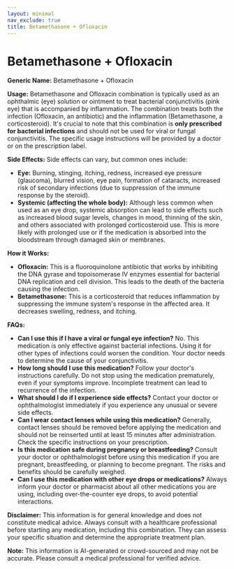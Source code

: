```yaml
---
layout: minimal
nav_exclude: true
title: Betamethasone + Ofloxacin
---
```


# Betamethasone + Ofloxacin

**Generic Name:** Betamethasone + Ofloxacin

**Usage:**  Betamethasone and Ofloxacin combination is typically used as an ophthalmic (eye) solution or ointment to treat bacterial conjunctivitis (pink eye) that is accompanied by inflammation.  The combination treats both the infection (Ofloxacin, an antibiotic) and the inflammation (Betamethasone, a corticosteroid).  It's crucial to note that this combination is **only prescribed for bacterial infections** and should not be used for viral or fungal conjunctivitis.  The specific usage instructions will be provided by a doctor or on the prescription label.

**Side Effects:**  Side effects can vary, but common ones include:

* **Eye:** Burning, stinging, itching, redness, increased eye pressure (glaucoma), blurred vision, eye pain, formation of cataracts, increased risk of secondary infections (due to suppression of the immune response by the steroid).
* **Systemic (affecting the whole body):** Although less common when used as an eye drop, systemic absorption can lead to side effects such as increased blood sugar levels, changes in mood, thinning of the skin, and others associated with prolonged corticosteroid use.  This is more likely with prolonged use or if the medication is absorbed into the bloodstream through damaged skin or membranes.

**How it Works:**

* **Ofloxacin:** This is a fluoroquinolone antibiotic that works by inhibiting the DNA gyrase and topoisomerase IV enzymes essential for bacterial DNA replication and cell division. This leads to the death of the bacteria causing the infection.
* **Betamethasone:** This is a corticosteroid that reduces inflammation by suppressing the immune system's response in the affected area.  It decreases swelling, redness, and itching.

**FAQs:**

* **Can I use this if I have a viral or fungal eye infection?** No.  This medication is only effective against bacterial infections. Using it for other types of infections could worsen the condition.  Your doctor needs to determine the cause of your conjunctivitis.
* **How long should I use this medication?** Follow your doctor's instructions carefully.  Do not stop using the medication prematurely, even if your symptoms improve.  Incomplete treatment can lead to recurrence of the infection.
* **What should I do if I experience side effects?** Contact your doctor or ophthalmologist immediately if you experience any unusual or severe side effects.
* **Can I wear contact lenses while using this medication?**  Generally, contact lenses should be removed before applying the medication and should not be reinserted until at least 15 minutes after administration. Check the specific instructions on your prescription.
* **Is this medication safe during pregnancy or breastfeeding?** Consult your doctor or ophthalmologist before using this medication if you are pregnant, breastfeeding, or planning to become pregnant.  The risks and benefits should be carefully weighed.
* **Can I use this medication with other eye drops or medications?**  Always inform your doctor or pharmacist about all other medications you are using, including over-the-counter eye drops, to avoid potential interactions.


**Disclaimer:** This information is for general knowledge and does not constitute medical advice.  Always consult with a healthcare professional before starting any medication, including this combination.  They can assess your specific situation and determine the appropriate treatment plan.


**Note:** This information is AI-generated or crowd-sourced and may not be accurate. Please consult a medical professional for verified advice.